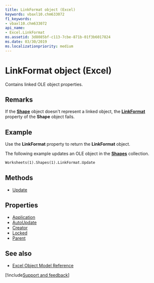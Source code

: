 ```yaml
---
title: LinkFormat object (Excel)
keywords: vbaxl10.chm633072
f1_keywords:
- vbaxl10.chm633072
api_name:
- Excel.LinkFormat
ms.assetid: 3d8085bf-c113-7cbe-871b-01f3b6017824
ms.date: 03/30/2019
ms.localizationpriority: medium
---
```



# LinkFormat object (Excel)

Contains linked OLE object properties.


## Remarks

If the **[Shape](Excel.Shape.md)** object doesn't represent a linked object, the **[LinkFormat](Excel.Shape.LinkFormat.md)** property of the **Shape** object fails.


## Example

Use the **LinkFormat** property to return the **LinkFormat** object. 

The following example updates an OLE object in the **[Shapes](Excel.Shapes.md)** collection.

```vb
Worksheets(1).Shapes(1).LinkFormat.Update
```

## Methods

- [Update](Excel.LinkFormat.Update.md)

## Properties

- [Application](Excel.LinkFormat.Application.md)
- [AutoUpdate](Excel.LinkFormat.AutoUpdate.md)
- [Creator](Excel.LinkFormat.Creator.md)
- [Locked](Excel.LinkFormat.Locked.md)
- [Parent](Excel.LinkFormat.Parent.md)


## See also

- [Excel Object Model Reference](overview/Excel/object-model.md)

[!include[Support and feedback](~/includes/feedback-boilerplate.md)]
